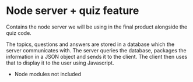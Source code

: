# Node server + quiz feature

Contains the node server we will be using in the final product alongside the quiz code.

The topics, questions and answers are stored in a database which the server communicates with.
The server queries the database, packages the information in a JSON object and sends it to the client.
The client then uses that to display it to the user using Javascript.

* Node modules not included
